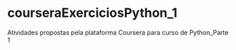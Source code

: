 # courseraExerciciosPython_1
Atividades propostas pela plataforma Coursera para curso de Python_Parte 1
